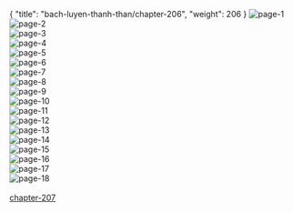 { "title": "bach-luyen-thanh-than/chapter-206", "weight": 206 }
<img src="bach-luyen-thanh-than_0206_01-82160e39b3d059ac5e44aa660077f75b.webp" alt="page-1" origin="http://1.bp.blogspot.com/-0V1ae7pkDeg/WqCn2fajpfI/AAAAAAAAKTo/RBfQlj54tuMh7bh01anwiB_EhK7OC1dZACLcBGAs/s1600/3.jpg?imgmax=0"><br/>
<img src="bach-luyen-thanh-than_0206_02-ae47b88667bdd8c94293a621534f116f.webp" alt="page-2" origin="http://1.bp.blogspot.com/-OBOyosqkY5g/WqCn21R2AkI/AAAAAAAAKTs/HLhTMQOaM7AmxOdZ0ikB0MvQtZ-iFaTrQCLcBGAs/s1600/4.jpg?imgmax=0"><br/>
<img src="bach-luyen-thanh-than_0206_03-7ef89294e4f60e2f6d3c2de7f960b3df.webp" alt="page-3" origin="http://1.bp.blogspot.com/-hg9Ui_5eRbI/WqCn3JJEwgI/AAAAAAAAKTw/lqpBpmxQykshKqCNw2tQmqgKCtBJ6h6GgCLcBGAs/s1600/5.jpg?imgmax=0"><br/>
<img src="bach-luyen-thanh-than_0206_04-a2b14e8fbbe61c996a605298dd6632ad.webp" alt="page-4" origin="http://1.bp.blogspot.com/-AKKLIqEi2SI/WqCn3JCAHiI/AAAAAAAAKT0/nEQh7MXpdR8d_uHpogEXUjGuJ6g8hrKCgCLcBGAs/s1600/6.jpg?imgmax=0"><br/>
<img src="bach-luyen-thanh-than_0206_05-b8aeeb902310ae9d8dd4043367573dc2.webp" alt="page-5" origin="http://1.bp.blogspot.com/-MwV1LhKF58w/WqCn3g6b9pI/AAAAAAAAKT4/tPbUggA00-0cn26rbrIs2DibCZe2Ggw3wCLcBGAs/s1600/7.jpg?imgmax=0"><br/>
<img src="bach-luyen-thanh-than_0206_06-68bc56666fb9d314bed4a83a0bd96d8e.webp" alt="page-6" origin="http://1.bp.blogspot.com/-pZ8S1Mtb-u4/WqCn_bw_jWI/AAAAAAAAKUA/PQsZfpmoMcoGXypgqug4J_4N_c_CLFNrgCLcBGAs/s1600/8.jpg?imgmax=0"><br/>
<img src="bach-luyen-thanh-than_0206_07-efa8eb1f75d7bea800d048016117a246.webp" alt="page-7" origin="http://1.bp.blogspot.com/-7K6jzeu0tA4/WqCn384EULI/AAAAAAAAKT8/T95sZdtJrKgrO2udPssYXo7eLX9ROfjgACLcBGAs/s1600/9.jpg?imgmax=0"><br/>
<img src="bach-luyen-thanh-than_0206_08-24572d4223546db83914d25bcbbb86b4.webp" alt="page-8" origin="http://1.bp.blogspot.com/-z6nXeQj_l60/WqCnz0PPJQI/AAAAAAAAKTA/ycoea7m6XPwGMlfwgtcxBuTQ-ZnNmfUyQCLcBGAs/s1600/10.jpg?imgmax=0"><br/>
<img src="bach-luyen-thanh-than_0206_09-fd27ba9a1f76d880a03fd055b8edcc5c.webp" alt="page-9" origin="http://1.bp.blogspot.com/-D03YRT9m0Qg/WqCnz3TVj-I/AAAAAAAAKTE/V71eULd5YoQ1wTjhdMG2RSKkDHoRsi-YQCLcBGAs/s1600/11.jpg?imgmax=0"><br/>
<img src="bach-luyen-thanh-than_0206_10-56a24646a2a578bd2d720646fe6efaf6.webp" alt="page-10" origin="http://1.bp.blogspot.com/-CHrDXqX781U/WqCnzws3p4I/AAAAAAAAKS8/xce9o4THgU8QAfKjI20quqgGAT0rTYYFwCLcBGAs/s1600/12.jpg?imgmax=0"><br/>
<img src="bach-luyen-thanh-than_0206_11-4f9a98617b6dcc37a4b82cbf2555e759.webp" alt="page-11" origin="http://1.bp.blogspot.com/-2fMRKyKHa2Q/WqCn0RTyI4I/AAAAAAAAKTM/CKT1k9bqZr4BwNx4LA5-mgSLpxUZ6DrTACLcBGAs/s1600/13.jpg?imgmax=0"><br/>
<img src="bach-luyen-thanh-than_0206_12-8bbe41d288b6ab6853ebd7a74d44c140.webp" alt="page-12" origin="http://1.bp.blogspot.com/-0YpmqU5JbVo/WqCn0f-dC4I/AAAAAAAAKTI/6-2234iX_LcP_Rplu81AjTZWGartRUJuACLcBGAs/s1600/14.jpg?imgmax=0"><br/>
<img src="bach-luyen-thanh-than_0206_13-e6f81176eb9aa8f7955465caa39ddb94.webp" alt="page-13" origin="http://1.bp.blogspot.com/-udD_6xbfwaE/WqCn0ki3rnI/AAAAAAAAKTQ/dTw6gnO563QMb7S7Fbwd3INq6rcMkFS_wCLcBGAs/s1600/15.jpg?imgmax=0"><br/>
<img src="bach-luyen-thanh-than_0206_14-5aca9db3ebf691f84e5f0c6ab39ce023.webp" alt="page-14" origin="http://1.bp.blogspot.com/-luCa5V2gKiA/WqCn1SZHv2I/AAAAAAAAKTU/Mp-bvxDdiHIwiZI11kJN-7T0trCdqyGigCLcBGAs/s1600/16.jpg?imgmax=0"><br/>
<img src="bach-luyen-thanh-than_0206_15-29d3684ea54aae5b27b92ada5f22713e.webp" alt="page-15" origin="http://1.bp.blogspot.com/-4BgM28IqJE0/WqCn1lb-vUI/AAAAAAAAKTc/4UJj7pLgri8yVeIoGGQ-jmgPNVJSMYRbACLcBGAs/s1600/17.jpg?imgmax=0"><br/>
<img src="bach-luyen-thanh-than_0206_16-014b9cb1a21e7cdf7e9359f73b88bb53.webp" alt="page-16" origin="http://1.bp.blogspot.com/-XCvM6aozWQU/WqCn1gZJLBI/AAAAAAAAKTY/gXg7As-bOxQnnBsljt_VgxgtpbSgPg28gCLcBGAs/s1600/18.jpg?imgmax=0"><br/>
<img src="bach-luyen-thanh-than_0206_17-98598d101460be1c75053be137c5b18b.webp" alt="page-17" origin="http://1.bp.blogspot.com/-40QOFDPrOoY/WqCn2CWjMxI/AAAAAAAAKTg/u744Qb-03W4pj6ay_loU6alnYh9C7KIoQCLcBGAs/s1600/19.jpg?imgmax=0"><br/>
<img src="bach-luyen-thanh-than_0206_18-2a209f06debe85c748524e28877b44e8.webp" alt="page-18" origin="http://1.bp.blogspot.com/-6mQbwV0hc7M/WqCn2KTb-zI/AAAAAAAAKTk/kS9ZEyu6sXMlk1cyjUpPFlA-hXklXljMwCLcBGAs/s1600/20.jpg?imgmax=0"><br/>
<br/><a class="nextchap" href="/bach-luyen-thanh-than/chapter-207">chapter-207</a>
